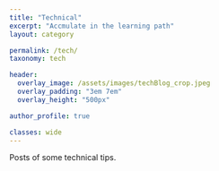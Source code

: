 ```yaml
---
title: "Technical"
excerpt: "Accmulate in the learning path"
layout: category

permalink: /tech/
taxonomy: tech

header:
  overlay_image: /assets/images/techBlog_crop.jpeg
  overlay_padding: "3em 7em"
  overlay_height: "500px"

author_profile: true

classes: wide 
---
```


Posts of some technical tips. 

